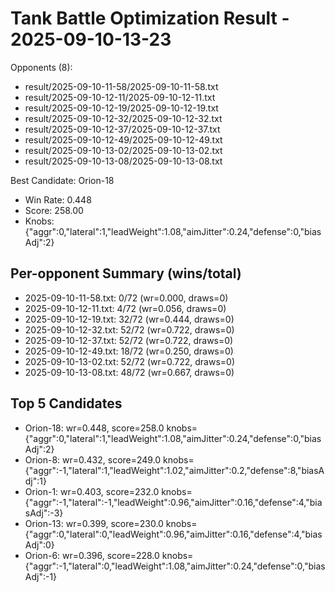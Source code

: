 # Tank Battle Optimization Result - 2025-09-10-13-23

Opponents (8):
- result/2025-09-10-11-58/2025-09-10-11-58.txt
- result/2025-09-10-12-11/2025-09-10-12-11.txt
- result/2025-09-10-12-19/2025-09-10-12-19.txt
- result/2025-09-10-12-32/2025-09-10-12-32.txt
- result/2025-09-10-12-37/2025-09-10-12-37.txt
- result/2025-09-10-12-49/2025-09-10-12-49.txt
- result/2025-09-10-13-02/2025-09-10-13-02.txt
- result/2025-09-10-13-08/2025-09-10-13-08.txt

Best Candidate: Orion-18

- Win Rate: 0.448
- Score: 258.00
- Knobs: {"aggr":0,"lateral":1,"leadWeight":1.08,"aimJitter":0.24,"defense":0,"biasAdj":2}

## Per-opponent Summary (wins/total)
- 2025-09-10-11-58.txt: 0/72 (wr=0.000, draws=0)
- 2025-09-10-12-11.txt: 4/72 (wr=0.056, draws=0)
- 2025-09-10-12-19.txt: 32/72 (wr=0.444, draws=0)
- 2025-09-10-12-32.txt: 52/72 (wr=0.722, draws=0)
- 2025-09-10-12-37.txt: 52/72 (wr=0.722, draws=0)
- 2025-09-10-12-49.txt: 18/72 (wr=0.250, draws=0)
- 2025-09-10-13-02.txt: 52/72 (wr=0.722, draws=0)
- 2025-09-10-13-08.txt: 48/72 (wr=0.667, draws=0)

## Top 5 Candidates
- Orion-18: wr=0.448, score=258.0 knobs={"aggr":0,"lateral":1,"leadWeight":1.08,"aimJitter":0.24,"defense":0,"biasAdj":2}
- Orion-8: wr=0.432, score=249.0 knobs={"aggr":-1,"lateral":1,"leadWeight":1.02,"aimJitter":0.2,"defense":8,"biasAdj":1}
- Orion-1: wr=0.403, score=232.0 knobs={"aggr":-1,"lateral":-1,"leadWeight":0.96,"aimJitter":0.16,"defense":4,"biasAdj":-3}
- Orion-13: wr=0.399, score=230.0 knobs={"aggr":0,"lateral":0,"leadWeight":0.96,"aimJitter":0.16,"defense":4,"biasAdj":0}
- Orion-6: wr=0.396, score=228.0 knobs={"aggr":-1,"lateral":0,"leadWeight":1.08,"aimJitter":0.24,"defense":0,"biasAdj":-1}